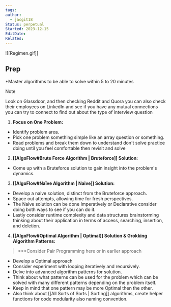 ```yaml
---
tags: 
author:
  - jacgit18
Status: perpetual
Started: 2023-12-15
EditDate: 
Relates:
---
```

![[Regimen.gif]]
## Prep  
*Master algorithms to be able to solve within 5 to 20 minutes  
>[!note] 
>Look on Glassdoor, and then checking Reddit and Quora you can also check their employees on LinkedIn and see if you have any mutual connections you can try to connect to find out about the type of interview question

1. **Focus on One Problem:**  
- Identify problem area.
- Pick one problem something simple like an array question or something.
- Read problems and break them down to understand don't solve practice doing until you feel comfortable then revisit and solve 
  
2. **[[AlgoFlow#**Brute Force Algorithm** | Bruteforce]] Solution:**  
- Come up with a Bruteforce solution to gain insight into the problem's dynamics.  
  
3. **[[AlgoFlow#**Naïve Algorithm** | Naive]] Solution:**  
- Develop a naive solution, distinct from the Bruteforce approach.  
- Space out attempts, allowing time for fresh perspectives.
- The Naive solution can be done Imperatively or Declarative consider doing both ways to see if you can do it.
- Lastly consider runtime complexity and data structures brainstorming thinking about their application in terms of access, searching, insertion, and deletion.  

  
4. **[[AlgoFlow#**Optimal Algorithm** | Optimal]] Solution & Grokking Algorithm Patterns:** 
> ***Consider Pair Programming here or in earlier approach
- Develop a Optimal approach
- Consider experiment with looping iteratively and recursively.  
- Delve into advanced algorithm patterns for solution. 
- Think about what patterns can be used for the problem which can be solved with many different patterns depending on the problem itself.
- Keep in mind that one pattern may be more Optimal then the other.
- Also think about [[All Sorts of Sorts | Sorting]] algorithms, create helper functions for code modularity also naming convention. 


